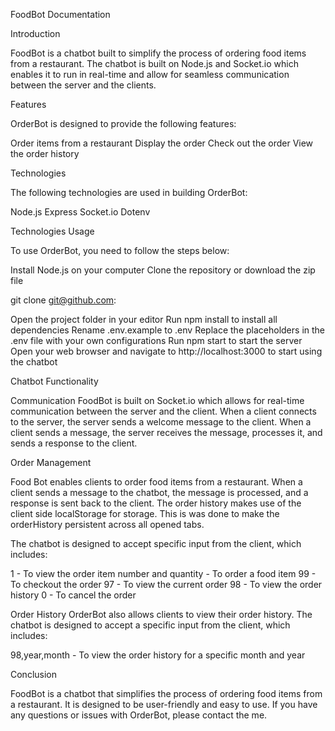FoodBot Documentation

Introduction

FoodBot is a chatbot built to simplify the process of ordering food items from a restaurant. The chatbot is built on Node.js and Socket.io which enables it to run in real-time and allow for seamless communication between the server and the clients.

Features

OrderBot is designed to provide the following features:

Order items from a restaurant
Display the order
Check out the order
View the order history

Technologies

The following technologies are used in building OrderBot:

Node.js
Express
Socket.io
Dotenv

Technologies Usage

To use OrderBot, you need to follow the steps below:

Install Node.js on your computer
Clone the repository or download the zip file

git clone git@github.com:

Open the project folder in your editor
Run npm install to install all dependencies
Rename .env.example to .env
Replace the placeholders in the .env file with your own configurations
Run npm start to start the server
Open your web browser and navigate to http://localhost:3000 to start using the chatbot

Chatbot Functionality

Communication
FoodBot is built on Socket.io which allows for real-time communication between the server and the client. When a client connects to the server, the server sends a welcome message to the client. When a client sends a message, the server receives the message, processes it, and sends a response to the client.

Order Management

Food Bot enables clients to order food items from a restaurant. When a client sends a message to the chatbot, the message is processed, and a response is sent back to the client. The order history makes use of the client side localStorage for storage. This is was done to make the orderHistory persistent across all opened tabs.

The chatbot is designed to accept specific input from the client, which includes:

1 - To view the order
item number and quantity - To order a food item
99 - To checkout the order
97 - To view the current order
98 - To view the order history
0 - To cancel the order

Order History
OrderBot also allows clients to view their order history. The chatbot is designed to accept a specific input from the client, which includes:

98,year,month - To view the order history for a specific month and year

Conclusion

FoodBot is a chatbot that simplifies the process of ordering food items from a restaurant. It is designed to be user-friendly and easy to use. If you have any questions or issues with OrderBot, please contact the me.
